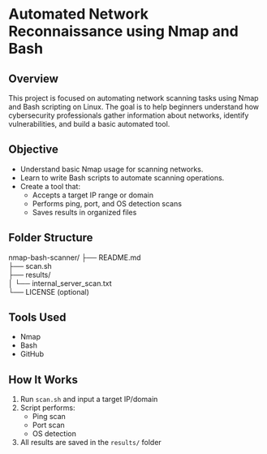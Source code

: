 # Automated Network Reconnaissance using Nmap and Bash

## Overview
This project is focused on automating network scanning tasks using Nmap and Bash scripting on Linux. The goal is to help beginners understand how cybersecurity professionals gather information about networks, identify vulnerabilities, and build a basic automated tool.

## Objective
- Understand basic Nmap usage for scanning networks.
- Learn to write Bash scripts to automate scanning operations.
- Create a tool that:
  - Accepts a target IP range or domain
  - Performs ping, port, and OS detection scans
  - Saves results in organized files

## Folder Structure
nmap-bash-scanner/
├── README.md  
├── scan.sh  
├── results/  
│   └── internal_server_scan.txt  
└── LICENSE (optional)

## Tools Used
- Nmap
- Bash
- GitHub

## How It Works
1. Run `scan.sh` and input a target IP/domain
2. Script performs:
   - Ping scan
   - Port scan
   - OS detection
3. All results are saved in the `results/` folder
